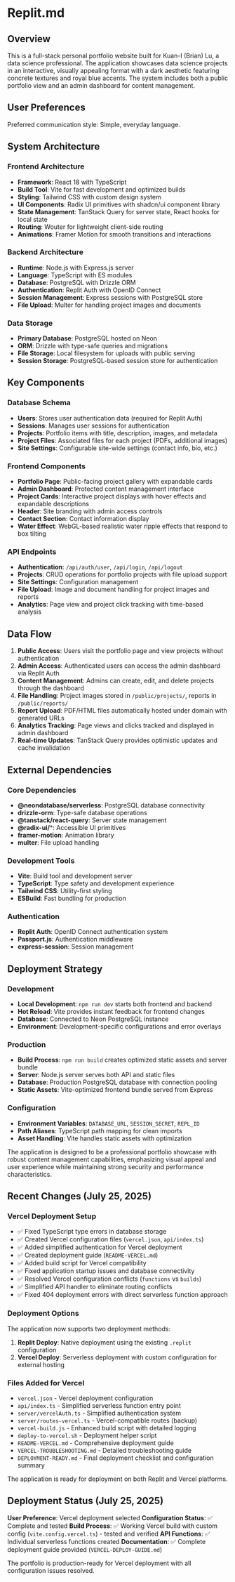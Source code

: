 # Replit.md

## Overview

This is a full-stack personal portfolio website built for Kuan-I (Brian) Lu, a data science professional. The application showcases data science projects in an interactive, visually appealing format with a dark aesthetic featuring concrete textures and royal blue accents. The system includes both a public portfolio view and an admin dashboard for content management.

## User Preferences

Preferred communication style: Simple, everyday language.

## System Architecture

### Frontend Architecture
- **Framework**: React 18 with TypeScript
- **Build Tool**: Vite for fast development and optimized builds
- **Styling**: Tailwind CSS with custom design system
- **UI Components**: Radix UI primitives with shadcn/ui component library
- **State Management**: TanStack Query for server state, React hooks for local state
- **Routing**: Wouter for lightweight client-side routing
- **Animations**: Framer Motion for smooth transitions and interactions

### Backend Architecture
- **Runtime**: Node.js with Express.js server
- **Language**: TypeScript with ES modules
- **Database**: PostgreSQL with Drizzle ORM
- **Authentication**: Replit Auth with OpenID Connect
- **Session Management**: Express sessions with PostgreSQL store
- **File Upload**: Multer for handling project images and documents

### Data Storage
- **Primary Database**: PostgreSQL hosted on Neon
- **ORM**: Drizzle with type-safe queries and migrations
- **File Storage**: Local filesystem for uploads with public serving
- **Session Storage**: PostgreSQL-based session store for authentication

## Key Components

### Database Schema
- **Users**: Stores user authentication data (required for Replit Auth)
- **Sessions**: Manages user sessions for authentication
- **Projects**: Portfolio items with title, description, images, and metadata
- **Project Files**: Associated files for each project (PDFs, additional images)
- **Site Settings**: Configurable site-wide settings (contact info, bio, etc.)

### Frontend Components
- **Portfolio Page**: Public-facing project gallery with expandable cards
- **Admin Dashboard**: Protected content management interface
- **Project Cards**: Interactive project displays with hover effects and expandable descriptions
- **Header**: Site branding with admin access controls
- **Contact Section**: Contact information display
- **Water Effect**: WebGL-based realistic water ripple effects that respond to box tilting

### API Endpoints
- **Authentication**: `/api/auth/user`, `/api/login`, `/api/logout`
- **Projects**: CRUD operations for portfolio projects with file upload support
- **Site Settings**: Configuration management
- **File Upload**: Image and document handling for project images and reports
- **Analytics**: Page view and project click tracking with time-based analysis

## Data Flow

1. **Public Access**: Users visit the portfolio page and view projects without authentication
2. **Admin Access**: Authenticated users can access the admin dashboard via Replit Auth
3. **Content Management**: Admins can create, edit, and delete projects through the dashboard
4. **File Handling**: Project images stored in `/public/projects/`, reports in `/public/reports/`
5. **Report Upload**: PDF/HTML files automatically hosted under domain with generated URLs
6. **Analytics Tracking**: Page views and clicks tracked and displayed in admin dashboard
7. **Real-time Updates**: TanStack Query provides optimistic updates and cache invalidation

## External Dependencies

### Core Dependencies
- **@neondatabase/serverless**: PostgreSQL database connectivity
- **drizzle-orm**: Type-safe database operations
- **@tanstack/react-query**: Server state management
- **@radix-ui/***: Accessible UI primitives
- **framer-motion**: Animation library
- **multer**: File upload handling

### Development Tools
- **Vite**: Build tool and development server
- **TypeScript**: Type safety and development experience
- **Tailwind CSS**: Utility-first styling
- **ESBuild**: Fast bundling for production

### Authentication
- **Replit Auth**: OpenID Connect authentication system
- **Passport.js**: Authentication middleware
- **express-session**: Session management

## Deployment Strategy

### Development
- **Local Development**: `npm run dev` starts both frontend and backend
- **Hot Reload**: Vite provides instant feedback for frontend changes
- **Database**: Connected to Neon PostgreSQL instance
- **Environment**: Development-specific configurations and error overlays

### Production
- **Build Process**: `npm run build` creates optimized static assets and server bundle
- **Server**: Node.js server serves both API and static files
- **Database**: Production PostgreSQL database with connection pooling
- **Static Assets**: Vite-optimized frontend bundle served from Express

### Configuration
- **Environment Variables**: `DATABASE_URL`, `SESSION_SECRET`, `REPL_ID`
- **Path Aliases**: TypeScript path mapping for clean imports
- **Asset Handling**: Vite handles static assets with optimization

The application is designed to be a professional portfolio showcase with robust content management capabilities, emphasizing visual appeal and user experience while maintaining strong security and performance characteristics.

## Recent Changes (July 25, 2025)

### Vercel Deployment Setup
- ✅ Fixed TypeScript type errors in database storage
- ✅ Created Vercel configuration files (`vercel.json`, `api/index.ts`)
- ✅ Added simplified authentication for Vercel deployment
- ✅ Created deployment guide (`README-VERCEL.md`)
- ✅ Added build script for Vercel compatibility
- ✅ Fixed application startup issues and database connectivity
- ✅ Resolved Vercel configuration conflicts (`functions` vs `builds`)
- ✅ Simplified API handler to eliminate routing conflicts
- ✅ Fixed 404 deployment errors with direct serverless function approach

### Deployment Options
The application now supports two deployment methods:
1. **Replit Deploy**: Native deployment using the existing `.replit` configuration
2. **Vercel Deploy**: Serverless deployment with custom configuration for external hosting

### Files Added for Vercel
- `vercel.json` - Vercel deployment configuration
- `api/index.ts` - Simplified serverless function entry point
- `server/vercelAuth.ts` - Simplified authentication system
- `server/routes-vercel.ts` - Vercel-compatible routes (backup)
- `vercel-build.js` - Enhanced build script with detailed logging
- `deploy-to-vercel.sh` - Deployment helper script
- `README-VERCEL.md` - Comprehensive deployment guide
- `VERCEL-TROUBLESHOOTING.md` - Detailed troubleshooting guide
- `DEPLOYMENT-READY.md` - Final deployment checklist and configuration summary

The application is ready for deployment on both Replit and Vercel platforms.

## Deployment Status (July 25, 2025)

**User Preference**: Vercel deployment selected
**Configuration Status**: ✅ Complete and tested
**Build Process**: ✅ Working Vercel build with custom config (`vite.config.vercel.ts`) - tested and verified
**API Functions**: ✅ Individual serverless functions created
**Documentation**: ✅ Complete deployment guide provided (`VERCEL-DEPLOY-GUIDE.md`)

The portfolio is production-ready for Vercel deployment with all configuration issues resolved.